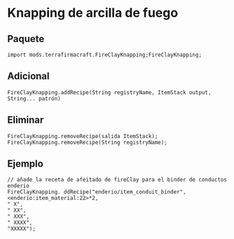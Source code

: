 # Knapping de arcilla de fuego

## Paquete
```zenscript
import mods.terrafirmacraft.FireClayKnapping;FireClayKnapping;
```

## Adicional

```zenscript
FireClayKnapping.addRecipe(String registryName, ItemStack output, String... patrón)
```

## Eliminar

```zenscript
FireClayKnapping.removeRecipe(salida ItemStack);
FireClayKnapping.removeRecipe(String registryName);
```

## Ejemplo
```zenscript
// añade la receta de afeitado de fireClay para el binder de conductos enderio
FireClayKnapping. ddRecipe("enderio/item_conduit_binder", <enderio:item_material:22>*2, 
" X",
" XX",
" XXX",
" XXXX",
"XXXXX");
```
